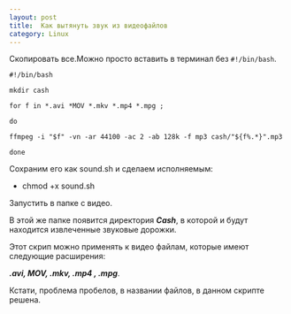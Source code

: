 ```yaml
---
layout: post
title:  Как вытянуть звук из видеофайлов
category: Linux
---
```


Скопировать все.Можно просто вставить в терминал без `#!/bin/bash`.
````
#!/bin/bash

mkdir cash

for f in *.avi *MOV *.mkv *.mp4 *.mpg ;
 
do

ffmpeg -i "$f" -vn -ar 44100 -ac 2 -ab 128k -f mp3 cash/"${f%.*}".mp3
 
done
````
Сохраним его как sound.sh и сделаем исполняемым:

- chmod +x sound.sh

Запустить в папке с видео.

В этой же папке появится директория ***Cash***, в которой и будут находится извлеченные звуковые 
дорожки.
 
Этот скрип можно применять к видео файлам, которые имеют следующие расширения:

***.avi, MOV, .mkv, .mp4 , .mpg***.
  
Кстати, проблема пробелов, в названии файлов, в данном скрипте решена.
 